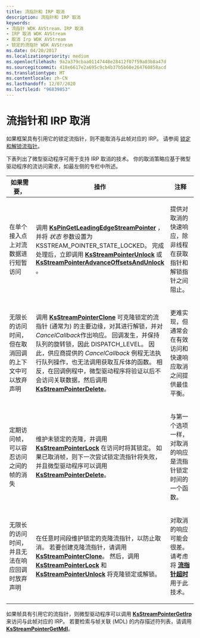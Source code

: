 ```yaml
---
title: 流指针和 IRP 取消
description: 流指针和 IRP 取消
keywords:
- 流指针 WDK AVStream，IRP 取消
- IRP 取消 WDK AVStream
- 取消 Irp WDK AVStream
- 锁定的流指针 WDK AVStream
ms.date: 04/20/2017
ms.localizationpriority: medium
ms.openlocfilehash: 9a2a379cbaa01147448e28412f07f59a03b8a47d
ms.sourcegitcommit: 418e6617e2a695c9cb4b37b5b60e264760858acd
ms.translationtype: MT
ms.contentlocale: zh-CN
ms.lasthandoff: 12/07/2020
ms.locfileid: "96839853"
---
```

# <a name="stream-pointers-and-irp-cancellation"></a>流指针和 IRP 取消





如果框架具有引用它的锁定流指针，则不能取消与此帧对应的 IRP。 请参阅 [锁定和解锁流指针](locking-and-unlocking-stream-pointers.md)。

下表列出了微型驱动程序可用于支持 IRP 取消的技术。 你的取消策略应基于微型驱动程序的流访问需求，如最左侧的专栏中所述。

<table>
<colgroup>
<col width="33%" />
<col width="33%" />
<col width="33%" />
</colgroup>
<thead>
<tr class="header">
<th>如果需要，</th>
<th>操作</th>
<th>注释</th>
</tr>
</thead>
<tbody>
<tr class="odd">
<td><p>在单个接入点上对流数据进行短暂访问</p></td>
<td><p>调用 <a href="/windows-hardware/drivers/ddi/ks/nf-ks-kspingetleadingedgestreampointer" data-raw-source="[&lt;strong&gt;KsPinGetLeadingEdgeStreamPointer&lt;/strong&gt;](/windows-hardware/drivers/ddi/ks/nf-ks-kspingetleadingedgestreampointer)"><strong>KsPinGetLeadingEdgeStreamPointer</strong></a> ，并将 <em>状态</em> 参数设置为 KSSTREAM_POINTER_STATE_LOCKED。 完成处理后，立即调用 <a href="/windows-hardware/drivers/ddi/ks/nf-ks-ksstreampointerunlock" data-raw-source="[&lt;strong&gt;KsStreamPointerUnlock&lt;/strong&gt;](/windows-hardware/drivers/ddi/ks/nf-ks-ksstreampointerunlock)"><strong>KsStreamPointerUnlock</strong></a> 或 <a href="/windows-hardware/drivers/ddi/ks/nf-ks-ksstreampointeradvanceoffsetsandunlock" data-raw-source="[&lt;strong&gt;KsStreamPointerAdvanceOffsetsAndUnlock&lt;/strong&gt;](/windows-hardware/drivers/ddi/ks/nf-ks-ksstreampointeradvanceoffsetsandunlock)"><strong>KsStreamPointerAdvanceOffsetsAndUnlock</strong></a> 。</p></td>
<td><p>提供对取消的快速响应，除非线程在获取指针和解锁指针之间阻止。</p></td>
</tr>
<tr class="even">
<td><p>无限长的访问时间，但在取消回调的上下文中可以放弃声明</p></td>
<td><p>调用 <a href="/windows-hardware/drivers/ddi/ks/nf-ks-ksstreampointerclone" data-raw-source="[&lt;strong&gt;KsStreamPointerClone&lt;/strong&gt;](/windows-hardware/drivers/ddi/ks/nf-ks-ksstreampointerclone)"><strong>KsStreamPointerClone</strong></a> 可克隆锁定的流指针 (通常为) 的主要边缘，对其进行解锁，并对 <em>CancelCallback</em>作出响应。 回调发生，并保持队列的旋转锁，因此 DISPATCH_LEVEL。 因此，供应商提供的 <em>CancelCallback</em> 例程无法执行队列操作，也无法调用获取互斥体的函数。 相反，在回调例程中，微型驱动程序将验证以后不会访问关联数据，然后调用 <a href="/windows-hardware/drivers/ddi/ks/nf-ks-ksstreampointerdelete" data-raw-source="[&lt;strong&gt;KsStreamPointerDelete&lt;/strong&gt;](/windows-hardware/drivers/ddi/ks/nf-ks-ksstreampointerdelete)"><strong>KsStreamPointerDelete</strong></a>。</p></td>
<td><p>更难实现，但通常会在有效访问和快速响应取消之间提供最佳平衡。</p></td>
</tr>
<tr class="odd">
<td><p>定期访问帧，可以容忍访问之间的帧的消失</p></td>
<td><p>维护未锁定的克隆，并调用 <a href="/windows-hardware/drivers/ddi/ks/nf-ks-ksstreampointerlock" data-raw-source="[&lt;strong&gt;KsStreamPointerLock&lt;/strong&gt;](/windows-hardware/drivers/ddi/ks/nf-ks-ksstreampointerlock)"><strong>KsStreamPointerLock</strong></a> 在访问时将其锁定。 如果已取消帧，则下一次尝试锁定流指针将失败，并且微型驱动程序可以调用 <a href="/windows-hardware/drivers/ddi/ks/nf-ks-ksstreampointerdelete" data-raw-source="[&lt;strong&gt;KsStreamPointerDelete&lt;/strong&gt;](/windows-hardware/drivers/ddi/ks/nf-ks-ksstreampointerdelete)"><strong>KsStreamPointerDelete</strong></a>。</p></td>
<td><p>与第一个选项一样，对取消的响应是流指针锁定时间的一个函数。</p></td>
</tr>
<tr class="even">
<td><p>无限长的访问时间，并且无法在响应回调时放弃声明</p></td>
<td><p>在任意时间段维护锁定的克隆流指针，以防止取消。 若要创建克隆流指针，请调用 <a href="/windows-hardware/drivers/ddi/ks/nf-ks-ksstreampointerclone" data-raw-source="[&lt;strong&gt;KsStreamPointerClone&lt;/strong&gt;](/windows-hardware/drivers/ddi/ks/nf-ks-ksstreampointerclone)"><strong>KsStreamPointerClone</strong></a>。 然后，调用 <a href="/windows-hardware/drivers/ddi/ks/nf-ks-ksstreampointerlock" data-raw-source="[&lt;strong&gt;KsStreamPointerLock&lt;/strong&gt;](/windows-hardware/drivers/ddi/ks/nf-ks-ksstreampointerlock)"><strong>KsStreamPointerLock</strong></a> 和 <a href="/windows-hardware/drivers/ddi/ks/nf-ks-ksstreampointerunlock" data-raw-source="[&lt;strong&gt;KsStreamPointerUnlock&lt;/strong&gt;](/windows-hardware/drivers/ddi/ks/nf-ks-ksstreampointerunlock)"><strong>KsStreamPointerUnlock</strong></a> 将克隆锁定或解锁。</p></td>
<td><p>对取消的响应可能会很差。 请考虑将 <a href="/windows-hardware/drivers/ddi/ks/nf-ks-ksstreampointerscheduletimeout" data-raw-source="[&lt;strong&gt;stream pointer timeouts&lt;/strong&gt;](/windows-hardware/drivers/ddi/ks/nf-ks-ksstreampointerscheduletimeout)"><strong>流指针超时</strong></a> 用于此技术。</p></td>
</tr>
</tbody>
</table>

 

如果帧具有引用它的流指针，则微型驱动程序可以调用 [**KsStreamPointerGetIrp**](/windows-hardware/drivers/ddi/ks/nf-ks-ksstreampointergetirp) 来访问与此帧对应的 IRP。 若要检索与帧关联 (MDL) 的内存描述符列表，请调用 [**KsStreamPointerGetMdl**](/windows-hardware/drivers/ddi/ks/nf-ks-ksstreampointergetmdl)。

